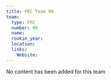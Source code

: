 ```yaml
---
title: FRC Team 90
team:
  type: FRC
  number: 90
  name: 
  rookie_year: 
  location: 
  links:
    Website: 
---
```

No content has been added for this team